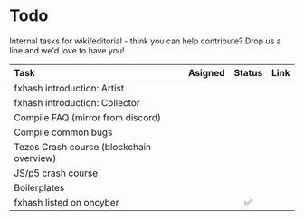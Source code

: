 # Todo

Internal tasks for wiki/editorial - think you can help contribute? Drop us a line and we'd love to have you! 

| Task                                     | Asigned | Status | Link |
| :--------------------------------------- | :------ | :----: | :--- |
| fxhash introduction: Artist              |
| fxhash introduction: Collector           |
| Compile FAQ (mirror from discord)        |
| Compile common bugs                      |
| Tezos Crash course (blockchain overview) |
| JS/p5 crash course                       |
| Boilerplates                             |
| fxhash listed on oncyber                 |         | ✅      |